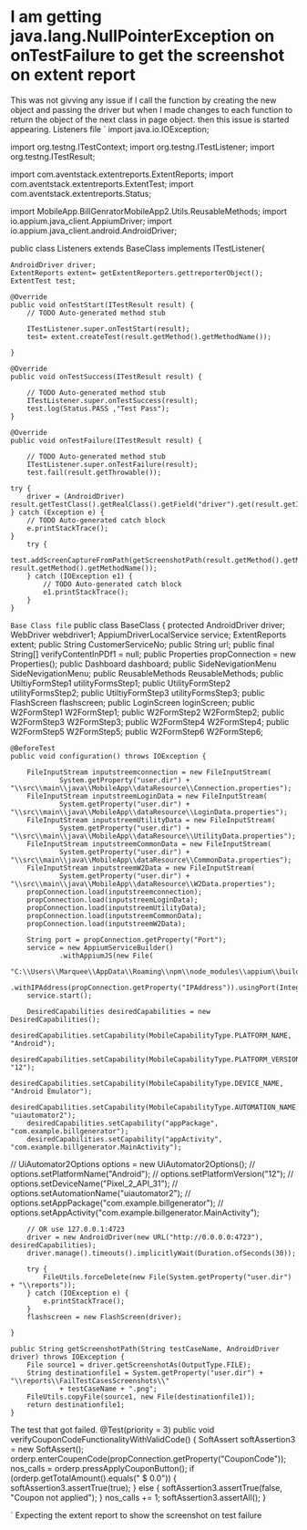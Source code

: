 
# I am getting java.lang.NullPointerException on onTestFailure to get the screenshot on extent report

This was not givving any issue if I call the function by creating the new object and passing the driver but when I made changes to each function to return the object of the next class in page object. then this issue is started appearing.
Listeners file
`
import java.io.IOException;

import org.testng.ITestContext;
import org.testng.ITestListener;
import org.testng.ITestResult;

import com.aventstack.extentreports.ExtentReports;
import com.aventstack.extentreports.ExtentTest;
import com.aventstack.extentreports.Status;

import MobileApp.BillGenratorMobileApp2.Utils.ReusableMethods;
import io.appium.java_client.AppiumDriver;
import io.appium.java_client.android.AndroidDriver;

public class Listeners extends BaseClass implements ITestListener{

    AndroidDriver driver;
    ExtentReports extent= getExtentReporters.gettreporterObject();
    ExtentTest test;
    
    @Override
    public void onTestStart(ITestResult result) {
        // TODO Auto-generated method stub
        
        ITestListener.super.onTestStart(result);
        test= extent.createTest(result.getMethod().getMethodName());
        
    }

    @Override
    public void onTestSuccess(ITestResult result) {
        
        // TODO Auto-generated method stub
        ITestListener.super.onTestSuccess(result);
        test.log(Status.PASS ,"Test Pass");
    }

    @Override
    public void onTestFailure(ITestResult result) {
        
        // TODO Auto-generated method stub
        ITestListener.super.onTestFailure(result);
        test.fail(result.getThrowable());
        
    try {
        driver = (AndroidDriver) result.getTestClass().getRealClass().getField("driver").get(result.getInstance());
    } catch (Exception e) {
        // TODO Auto-generated catch block
        e.printStackTrace();
    }
        try {
            test.addScreenCaptureFromPath(getScreenshotPath(result.getMethod().getMethodName(),driver), result.getMethod().getMethodName());
        } catch (IOException e1) {
            // TODO Auto-generated catch block
            e1.printStackTrace();
        }
    }

`
Base Class file
`
public class BaseClass {
    protected AndroidDriver driver;
    WebDriver webdriver1;
    AppiumDriverLocalService service;
    ExtentReports extent;
    public String CustomerServiceNo;
    public String url;
    public final String[] verifyContentInPDf1 = null;
    public Properties propConnection = new Properties();
    public Dashboard dashboard;
    public SideNevigationMenu SideNevigationMenu;
    public ReusableMethods ReusableMethods;
    public UtiltiyFormStep1 utilityFormsStep1;
    public UtilityFormStep2 utilityFormsStep2;
    public UtiltiyFormStep3 utilityFormsStep3;
    public FlashScreen flashscreen;
    public LoginScreen loginScreen;
    public W2FormStep1 W2FormStep1;
    public W2FormStep2 W2FormStep2;
    public W2FormStep3 W2FormStep3;
    public W2FormStep4 W2FormStep4;
    public W2FormStep5 W2FormStep5;
    public W2FormStep6 W2FormStep6;

    @BeforeTest
    public void configuration() throws IOException {

        FileInputStream inputstreemconnection = new FileInputStream(
                System.getProperty("user.dir") + "\\src\\main\\java\\MobileApp\\dataResource\\Connection.properties");
        FileInputStream inputstreemLoginData = new FileInputStream(
                System.getProperty("user.dir") + "\\src\\main\\java\\MobileApp\\dataResource\\LoginData.properties");
        FileInputStream inputstreemUtilityData = new FileInputStream(
                System.getProperty("user.dir") + "\\src\\main\\java\\MobileApp\\dataResource\\UtilityData.properties");
        FileInputStream inputstreemCommonData = new FileInputStream(
                System.getProperty("user.dir") + "\\src\\main\\java\\MobileApp\\dataResource\\CommonData.properties");
        FileInputStream inputstreemW2Data = new FileInputStream(
                System.getProperty("user.dir") + "\\src\\main\\java\\MobileApp\\dataResource\\W2Data.properties");
        propConnection.load(inputstreemconnection);
        propConnection.load(inputstreemLoginData);
        propConnection.load(inputstreemUtilityData);
        propConnection.load(inputstreemCommonData);
        propConnection.load(inputstreemW2Data);

        String port = propConnection.getProperty("Port");
        service = new AppiumServiceBuilder()
                .withAppiumJS(new File(
                        "C:\\Users\\Marquee\\AppData\\Roaming\\npm\\node_modules\\appium\\build\\lib\\main.js"))
                .withIPAddress(propConnection.getProperty("IPAddress")).usingPort(Integer.parseInt(port)).build();
        service.start();

        DesiredCapabilities desiredCapabilities = new DesiredCapabilities();
        desiredCapabilities.setCapability(MobileCapabilityType.PLATFORM_NAME, "Android");
        desiredCapabilities.setCapability(MobileCapabilityType.PLATFORM_VERSION, "12");
        desiredCapabilities.setCapability(MobileCapabilityType.DEVICE_NAME, "Android Emulator");
        desiredCapabilities.setCapability(MobileCapabilityType.AUTOMATION_NAME, "uiautomator2");
        desiredCapabilities.setCapability("appPackage", "com.example.billgenerator");
        desiredCapabilities.setCapability("appActivity", "com.example.billgenerator.MainActivity");

//       UiAutomator2Options options = new UiAutomator2Options();
//       options.setPlatformName("Android"); 
//       options.setPlatformVersion("12");
//       options.setDeviceName("Pixel_2_API_31");
//       options.setAutomationName("uiautomator2");
//       options.setAppPackage("com.example.billgenerator");
//       options.setAppActivity("com.example.billgenerator.MainActivity");

        // OR use 127.0.0.1:4723
        driver = new AndroidDriver(new URL("http://0.0.0.0:4723"), desiredCapabilities);
        driver.manage().timeouts().implicitlyWait(Duration.ofSeconds(30));

        try {
            FileUtils.forceDelete(new File(System.getProperty("user.dir") + "\\reports"));
        } catch (IOException e) {
            e.printStackTrace();
        }
        flashscreen = new FlashScreen(driver);
        
    }
    
    public String getScreenshotPath(String testCaseName, AndroidDriver driver) throws IOException {
        File source1 = driver.getScreenshotAs(OutputType.FILE);
        String destinationfile1 = System.getProperty("user.dir") + "\\reports\\FailTestCasesScreenshots\\"
                + testCaseName + ".png";
        FileUtils.copyFile(source1, new File(destinationfile1));
        return destinationfile1;
    }

The test that got failed.
    @Test(priority = 3)
    public void verifyCouponCodeFunctionalityWithValidCode() {
        SoftAssert softAssertion3 = new SoftAssert();
        orderp.enterCoupenCode(propConnection.getProperty("CouponCode"));
        nos_calls = orderp.pressApplyCouponButton();
        if (orderp.getTotalAmount().equals(" $ 0.0")) {
            softAssertion3.assertTrue(true);
        } else {
            softAssertion3.assertTrue(false, "Coupon not applied");
        }
        nos_calls += 1;
        softAssertion3.assertAll();
    }

`
Expecting the extent report to show the screenshot on test failure

        